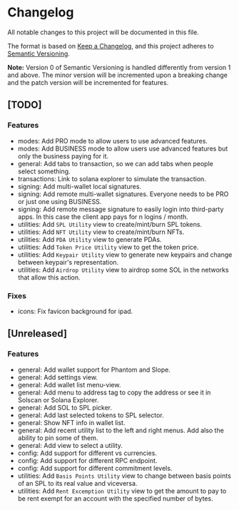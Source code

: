 # Changelog

All notable changes to this project will be documented in this file.

The format is based on [Keep a Changelog](https://keepachangelog.com/en/1.0.0/),
and this project adheres to [Semantic Versioning](https://semver.org/spec/v2.0.0.html).

**Note:** Version 0 of Semantic Versioning is handled differently from version 1 and above.
The minor version will be incremented upon a breaking change and the patch version will be incremented for features.

## [TODO]

### Features

* modes: Add PRO mode to allow users to use advanced features.
* modes: Add BUSINESS mode to allow users use advanced features but only the business paying for it.
* general: Add tabs to transaction, so we can add tabs when people select something.
* transactions: Link to solana explorer to simulate the transaction.
* signing: Add multi-wallet local signatures.
* signing: Add remote multi-wallet signatures. Everyone needs to be PRO or just one using BUSINESS.
* signing: Add remote message signature to easily login into third-party apps. In this case the client app pays for n
  logins / month.
* utilities: Add `SPL Utility` view to create/mint/burn SPL tokens.
* utilities: Add `NFT Utility` view to create/mint/burn NFTs.
* utilities: Add `PDA Utility` view to generate PDAs.
* utilities: Add `Token Price Utility` view to get the token price.
* utilities: Add `Keypair Utility` view to generate new keypairs and change between keypair's representation.
* utilities: Add `Airdrop Utility` view to airdrop some SOL in the networks that allow this action.

### Fixes

* icons: Fix favicon background for ipad.

## [Unreleased]

### Features

* general: Add wallet support for Phantom and Slope.
* general: Add settings view.
* general: Add wallet list menu-view.
* general: Add menu to address tag to copy the address or see it in Solscan or Solana Explorer.
* general: Add SOL to SPL picker.
* general: Add last selected tokens to SPL selector.
* general: Show NFT info in wallet list.
* general: Add recent utility list to the left and right menus. Add also the ability to pin some of them.
* general: Add view to select a utility.
* config: Add support for different vs currencies.
* config: Add support for different RPC endpoint.
* config: Add support for different commitment levels.
* utilities: Add `Basis Points Utility` view to change between basis points of an SPL to its real value and viceversa.
* utilities: Add `Rent Excemption Utility` view to get the amount to pay to be rent exempt for an account with the
  specified number of bytes.
